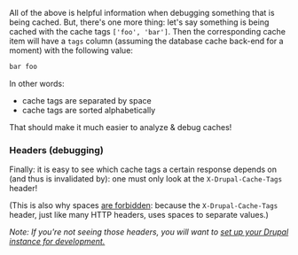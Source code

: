 All of the above is helpful information when debugging something that is being cached. But, there's one more thing: let's say something is being cached with the cache tags `['foo', 'bar']`. Then the corresponding cache item will have a `tags` column (assuming the database cache back-end for a moment) with the following value:

```php
bar foo

```

In other words:

* cache tags are separated by space
* cache tags are sorted alphabetically

That should make it much easier to analyze & debug caches!

### Headers (debugging)

Finally: it is easy to see which cache tags a certain response depends on (and thus is invalidated by): one must only look at the `X-Drupal-Cache-Tags` header!

(This is also why spaces [are forbidden](#syntax): because the `X-Drupal-Cache-Tags` header, just like many HTTP headers, uses spaces to separate values.)

_Note: If you're not seeing those headers, you will want to [set up your Drupal instance for development.](/developing/api/8/response/cacheable-response-interface#debugging)_